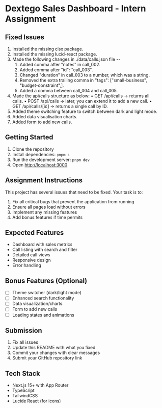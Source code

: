 # Dextego Sales Dashboard - Intern Assignment

## Fixed Issues

1. Installed the missing clsx package.
2. Installed the missing lucid-react package.
3. Made the following changes in ./data/calls.json file --
    1.	Added comma after "notes" in call_002.
	2.	Added comma after "id": "call_003".
	3.	Changed "duration" in call_003 to a number, which was a string.
	4.	Removed the extra trailing comma in "tags": ["small-business", "budget-constraint",].
	5.	Added a comma between call_004 and call_005.
4. Made the api/calls structure as below:
	•	GET /api/calls → returns all calls.
	•	POST /api/calls → later, you can extend it to add a new call.
	•	GET /api/calls/[id] → returns a single call by ID.
5. Added theme switching feature to switch between dark and light mode.
6. Added data visualisation charts.
7. Added form to add new calls.

## Getting Started

1. Clone the repository
2. Install dependencies: `pnpm i`
3. Run the development server: `pnpm dev`
4. Open [http://localhost:3000](http://localhost:3000)

## Assignment Instructions

This project has several issues that need to be fixed. Your task is to:

1. Fix all critical bugs that prevent the application from running
2. Ensure all pages load without errors
3. Implement any missing features
4. Add bonus features if time permits

## Expected Features

- Dashboard with sales metrics
- Call listing with search and filter
- Detailed call views
- Responsive design
- Error handling

## Bonus Features (Optional)

- [ ] Theme switcher (dark/light mode)
- [ ] Enhanced search functionality
- [ ] Data visualization/charts
- [ ] Form to add new calls
- [ ] Loading states and animations

## Submission

1. Fix all issues
2. Update this README with what you fixed
3. Commit your changes with clear messages
4. Submit your GitHub repository link

## Tech Stack

- Next.js 15+ with App Router
- TypeScript
- TailwindCSS
- Lucide React (for icons)
